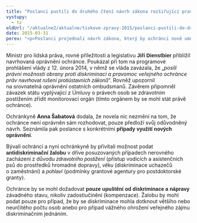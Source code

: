 ```yaml
---
title: "Poslanci pustili do druhého čtení návrh zákona rozšiřující pravomoci ochránce"
vystupy:
  - tz
oldUrl: "/aktualne2/aktualne/tiskove-zpravy-2015/poslanci-pustili-do-druheho-cteni-navrh-zakona-rozsirujici-pravomoci-ochrance/"
date: 2015-03-31
perex: "<p>Poslanci projednali návrh zákona, který by ochránci nově umožnil navrhnout u Ústavního soudu zrušení zákona nebo podat takzvanou antidiskriminační žalobu. Návrh propustili do druhého čtení.</p>"
---
```


<!-- imported from the old website -->

<p class="MsoBodyText">Ministr pro lidská práva, rovné příležitosti a legislativu
<strong><span style="font-family:&quot;Arial&quot;,&quot;sans-serif&quot;;mso-bidi-font-family:
&quot;Times New Roman&quot;">Jiří Dienstbier</span></strong> přiblížil navrhovaná oprávnění
ochránce. Poukázal při tom na <span class="Nadpis2Char">programové prohlášení vlády</span>
z 12. února 2014, v němž se vláda zavázala, že „<i>posílí právní možnosti obrany proti diskriminaci a pravomoc
veřejného ochránce práv</i> <em><span style="font-family:&quot;Arial&quot;,&quot;sans-serif&quot;;
mso-bidi-font-family:&quot;Times New Roman&quot;">navrhovat rušení protiústavních zákonů</span></em>“.
Rovněž upozornil na srovnatelná oprávnění ostatních ombudsmanů. Závěrem připomněl
závazek státu vyplývající z Úmluvy o právech osob se zdravotním postižením
zřídit monitorovací orgán (tímto orgánem by se mohl stát právě ochránce).</p>

<p class="MsoBodyText">Ochránkyně <b>Anna Šabatová</b> dodala, že novela nic nezmění na tom, že
ochránce není oprávněn sám rozhodovat, pouze předloží svůj odůvodněný návrh.
Seznámila pak poslance s konkrétními <strong><span style="font-family:
&quot;Arial&quot;,&quot;sans-serif&quot;;mso-bidi-font-family:&quot;Times New Roman&quot;">případy využití
nových oprávnění</span></strong>.</p>

<p class="MsoBodyText">Bývalí ochránci a nyní ochránkyně by přivítali možnost
podat <strong><span style="font-family:&quot;Arial&quot;,&quot;sans-serif&quot;;mso-bidi-font-family:
&quot;Times New Roman&quot;">antidiskriminační žalobu</span></strong> v dříve
posuzovaných případech nerovného zacházení z důvodu <em><span style="font-family:&quot;Arial&quot;,&quot;sans-serif&quot;;mso-bidi-font-family:&quot;Times New Roman&quot;">zdravotního
postižení</span></em> (přístup vodicích a asistenčních psů
do prostředků hromadné dopravy), <em><span style="font-family:&quot;Arial&quot;,&quot;sans-serif&quot;;
mso-bidi-font-family:&quot;Times New Roman&quot;">věku</span></em> (diskriminace uchazečů
o zaměstnání) a <em><span style="font-family:&quot;Arial&quot;,&quot;sans-serif&quot;;
mso-bidi-font-family:&quot;Times New Roman&quot;">pohlaví</span></em> (podmínky grantové
agentury pro postdoktorské granty).</p>

<p class="MsoBodyText">Ochránce by se mohl dožadovat <strong><span style="font-family:&quot;Arial&quot;,&quot;sans-serif&quot;;mso-bidi-font-family:&quot;Times New Roman&quot;">pouze
upuštění od diskriminace a nápravy</span></strong> závadného stavu,
nikoliv zadostiučinění (kompenzace). Žalobu by mohl podat pouze pro případ, že
by se diskriminace mohla dotknout většího nebo neurčitého počtu osob anebo pro
případ vážného ohrožení veřejného zájmu diskriminačním jednáním.</p>
